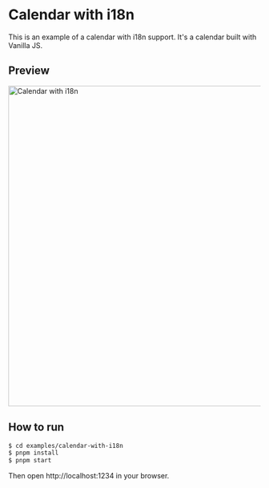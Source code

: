 # Calendar with i18n

This is an example of a calendar with i18n support. It's a calendar built with Vanilla JS.

## Preview

<img src="../.github/calendar-with-i18n.gif" width="640" alt="Calendar with i18n" />

## How to run

```bash
$ cd examples/calendar-with-i18n
$ pnpm install
$ pnpm start
```

Then open http://localhost:1234 in your browser.
